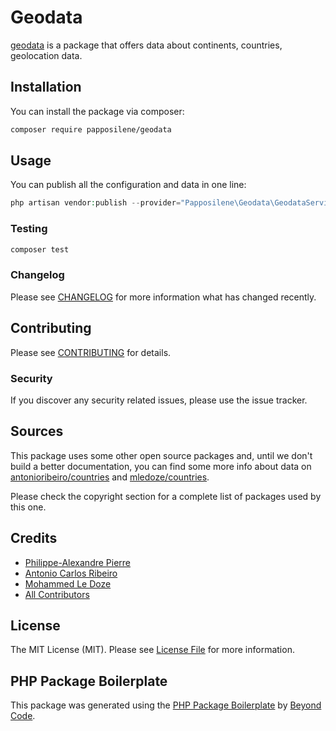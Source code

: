 # Geodata

[geodata](https://github.com/papposilene/geodata) is a package that offers data about continents, countries, geolocation data.

## Installation

You can install the package via composer:

```bash
composer require papposilene/geodata
```

## Usage

You can publish all the configuration and data in one line:
```php
php artisan vendor:publish --provider="Papposilene\Geodata\GeodataServiceProvider"
```

### Testing

```bash
composer test
```

### Changelog

Please see [CHANGELOG](CHANGELOG.md) for more information what has changed recently.

## Contributing

Please see [CONTRIBUTING](CONTRIBUTING.md) for details.

### Security

If you discover any security related issues, please use the issue tracker.

## Sources

This package uses some other open source packages and, until we don't build a better documentation, you can find some more info about data on [antonioribeiro/countries](https://github.com/antonioribeiro/countries/blob/master/README.md) and [mledoze/countries](https://github.com/mledoze/countries/blob/master/README.md).

Please check the copyright section for a complete list of packages used by this one.

## Credits

-   [Philippe-Alexandre Pierre](https://github.com/papposilene)
-   [Antonio Carlos Ribeiro](https://github.com/antonioribeiro)
-   [Mohammed Le Doze](https://github.com/mledoze)
-   [All Contributors](../../contributors)

## License

The MIT License (MIT). Please see [License File](LICENSE.md) for more information.

## PHP Package Boilerplate

This package was generated using the [PHP Package Boilerplate](https://laravelpackageboilerplate.com) by [Beyond Code](http://beyondco.de/).
